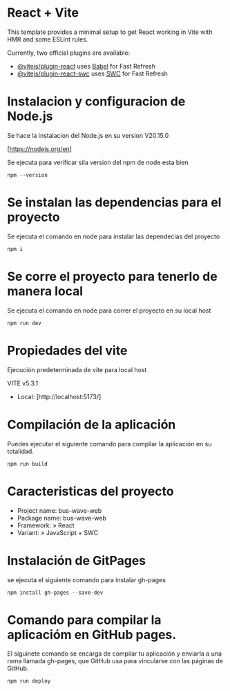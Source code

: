 # React + Vite

This template provides a minimal setup to get React working in Vite with HMR and some ESLint rules.

Currently, two official plugins are available:

- [@vitejs/plugin-react](https://github.com/vitejs/vite-plugin-react/blob/main/packages/plugin-react/README.md) uses [Babel](https://babeljs.io/) for Fast Refresh
- [@vitejs/plugin-react-swc](https://github.com/vitejs/vite-plugin-react-swc) uses [SWC](https://swc.rs/) for Fast Refresh


# Instalacion y configuracion de Node.js
Se hace la instalacion del Node.js en su version V20.15.0

[https://nodejs.org/en]

Se ejecuta para verificar sila version del npm de node esta bien
```
npm --version
```

# Se instalan las dependencias para el proyecto

Se ejecuta el comando en node para instalar las dependecias del proyecto

```
npm i
```

# Se corre el proyecto para tenerlo de manera local

Se ejecuta el comando en node para correr el proyecto en su local host

```
npm run dev
```

# Propiedades del vite
Ejecución predeterminada de vite para local host

VITE v5.3.1  

- Local:   [http://localhost:5173/]

# Compilación de la aplicación
Puedes ejecutar el siguiente comando para compilar la aplicación en su totalidad.

```
npm run build
```

# Caracteristicas del proyecto
- Project name: bus-wave-web
- Package name: bus-wave-web
- Framework: » React
- Variant: » JavaScript + SWC

# Instalación de GitPages
se ejecuta el siguiente comando para instalar gh-pages

```
npm install gh-pages --save-dev
```

# Comando para compilar la aplicacióm en GitHub pages.
El siguinete comando se encarga de compilar tu aplicación y enviarla a una rama llamada gh-pages, que GitHub usa para vincularse con las páginas de GitHub.

```
npm run deploy
```